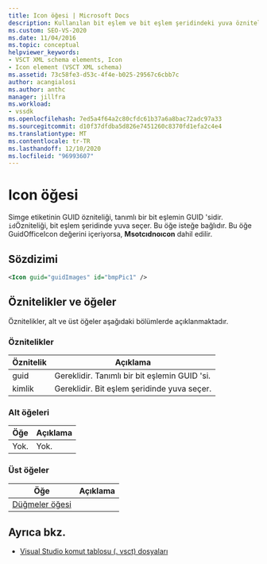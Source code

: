 ```yaml
---
title: Icon öğesi | Microsoft Docs
description: Kullanılan bit eşlem ve bit eşlem şeridindeki yuva özniteliklerini içeren Visual Studio IDE uzantılarında kullanılan simgeleri temsil eden Icon öğesi hakkında bilgi edinin.
ms.custom: SEO-VS-2020
ms.date: 11/04/2016
ms.topic: conceptual
helpviewer_keywords:
- VSCT XML schema elements, Icon
- Icon element (VSCT XML schema)
ms.assetid: 73c58fe3-d53c-4f4e-b025-29567c6cbb7c
author: acangialosi
ms.author: anthc
manager: jillfra
ms.workload:
- vssdk
ms.openlocfilehash: 7ed5a4f64a2c80cfdc61b37a6a8bac72adc97a33
ms.sourcegitcommit: d10f37dfdba5d826e7451260c8370fd1efa2c4e4
ms.translationtype: MT
ms.contentlocale: tr-TR
ms.lasthandoff: 12/10/2020
ms.locfileid: "96993607"
---
```

# <a name="icon-element"></a>Icon öğesi
Simge etiketinin GUID özniteliği, tanımlı bir bit eşlemin GUID 'sidir. `id`Özniteliği, bit eşlem şeridinde yuva seçer. Bu öğe isteğe bağlıdır. Bu öğe GuidOfficeIcon değerini içeriyorsa, **Msotcıdnoıcon** dahil edilir.

## <a name="syntax"></a>Sözdizimi

```xml
<Icon guid="guidImages" id="bmpPic1" />
```

## <a name="attributes-and-elements"></a>Öznitelikler ve öğeler
 Öznitelikler, alt ve üst öğeler aşağıdaki bölümlerde açıklanmaktadır.

### <a name="attributes"></a>Öznitelikler

|Öznitelik|Açıklama|
|---------------|-----------------|
|guid|Gereklidir. Tanımlı bir bit eşlemin GUID 'si.|
|kimlik|Gereklidir. Bit eşlem şeridinde yuva seçer.|

### <a name="child-elements"></a>Alt öğeleri

|Öğe|Açıklama|
|-------------|-----------------|
|Yok.|Yok.|

### <a name="parent-elements"></a>Üst öğeler

|Öğe|Açıklama|
|-------------|-----------------|
|[Düğmeler öğesi](../extensibility/buttons-element.md)||

## <a name="see-also"></a>Ayrıca bkz.
- [Visual Studio komut tablosu (. vsct) dosyaları](../extensibility/internals/visual-studio-command-table-dot-vsct-files.md)
